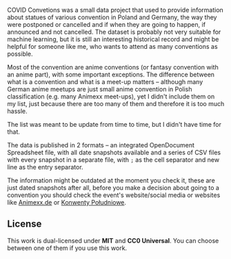 COVID Convetions was a small data project that used to provide information about statues of various convention in Poland and Germany, the way they were postponed or cancelled and if when they are going to happen, if announced and not cancelled. The dataset is probably not very suitable for machine learning, but it is still an interesting historical record and might be helpful for someone like me, who wants to attend as many conventions as possible. 

Most of the convention are anime conventions (or fantasy convention with an anime part), with some important exceptions. The difference between what is a convention and what is a meet-up matters – although many German anime meetups are just small anime convention in Polish classification (e.g. many Animexx meet-ups), yet I didn't include them on my list, just because there are too many of them and therefore it is too much hassle.

The list was meant to be update from time to time, but I didn't have time for that.

The data is published in 2 formats – an integrated OpenDocument Spreadsheet file, with all date snapshots available and a series of CSV files with every snapshot in a separate file, with `;` as the cell separator and new line as the entry separator.

The information might be outdated at the moment you check it, these are just dated snapshots after all, before you make a decision about going to a convention you should check the event's website/social media or websites like [Animexx.de](https://animexx.de) or [Konwenty Południowe](https://konwenty-poludniowe.pl).

## License
This work is dual-licensed under **MIT** and **CC0 Universal**. You can choose between one of them if you use this work.
